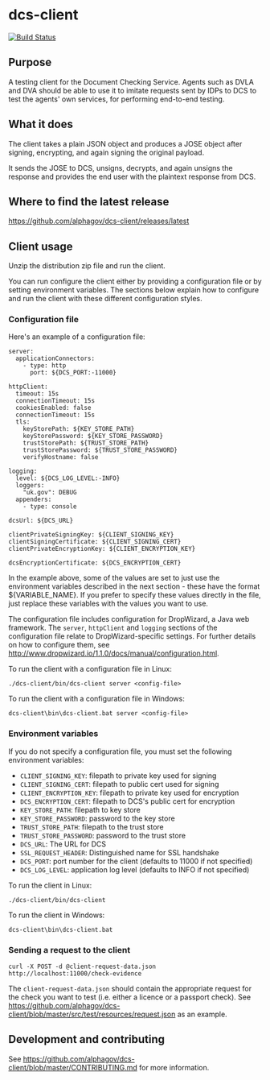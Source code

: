 # dcs-client

[![Build Status](https://travis-ci.org/alphagov/dcs-client.svg?branch=master)](https://travis-ci.org/alphagov/dcs-client)

## Purpose

A testing client for the Document Checking Service. Agents such as DVLA and DVA should be able to use it to imitate requests sent by IDPs to DCS to test the agents' own services, for performing end-to-end testing.

## What it does

The client takes a plain JSON object and produces a JOSE object after signing, encrypting, and again signing the original payload. 

It sends the JOSE to DCS, unsigns, decrypts, and again unsigns the response and provides the end user with the plaintext response from DCS.

## Where to find the latest release

https://github.com/alphagov/dcs-client/releases/latest

## Client usage

Unzip the distribution zip file and run the client.

You can run configure the client either by providing a configuration file or by setting environment variables. The sections below explain how to configure and run the client with these different configuration styles.

### Configuration file

Here's an example of a configuration file:

    server:
      applicationConnectors:
        - type: http
          port: ${DCS_PORT:-11000}
    
    httpClient:
      timeout: 15s
      connectionTimeout: 15s
      cookiesEnabled: false
      connectionTimeout: 15s
      tls:
        keyStorePath: ${KEY_STORE_PATH}
        keyStorePassword: ${KEY_STORE_PASSWORD}
        trustStorePath: ${TRUST_STORE_PATH}
        trustStorePassword: ${TRUST_STORE_PASSWORD}
        verifyHostname: false
    
    logging:
      level: ${DCS_LOG_LEVEL:-INFO}
      loggers:
        "uk.gov": DEBUG
      appenders:
        - type: console
    
    dcsUrl: ${DCS_URL}
    
    clientPrivateSigningKey: ${CLIENT_SIGNING_KEY}
    clientSigningCertificate: ${CLIENT_SIGNING_CERT}
    clientPrivateEncryptionKey: ${CLIENT_ENCRYPTION_KEY}
    
    dcsEncryptionCertificate: ${DCS_ENCRYPTION_CERT}

In the example above, some of the values are set to just use the environment variables described in the next section - these have the format ${VARIABLE_NAME}.  If you prefer to specify these values directly in the file, just replace these variables with the values you want to use.

The configuration file includes configuration for DropWizard, a Java web framework. The `server`, `httpClient` and `logging` sections of the configuration file relate to DropWizard-specific settings. For further details on how to configure them, see http://www.dropwizard.io/1.1.0/docs/manual/configuration.html.


To run the client with a configuration file in Linux:
    
    ./dcs-client/bin/dcs-client server <config-file>
    
To run the client with a configuration file in Windows:
    
    dcs-client\bin\dcs-client.bat server <config-file>

### Environment variables

If you do not specify a configuration file, you must set the following environment variables:

* `CLIENT_SIGNING_KEY`: filepath to private key used for signing
* `CLIENT_SIGNING_CERT`: filepath to public cert used for signing
* `CLIENT_ENCRYPTION_KEY`: filepath to private key used for encryption
* `DCS_ENCRYPTION_CERT`: filepath to DCS's public cert for encryption
* `KEY_STORE_PATH`: filepath to key store
* `KEY_STORE_PASSWORD`: password to the key store
* `TRUST_STORE_PATH`: filepath to the trust store
* `TRUST_STORE_PASSWORD`: password to the trust store
* `DCS_URL`: The URL for DCS
* `SSL_REQUEST_HEADER`: Distinguished name for SSL handshake
* `DCS_PORT`: port number for the client (defaults to 11000 if not specified)
* `DCS_LOG_LEVEL`: application log level (defaults to INFO if not specified)


To run the client in Linux:
    
    ./dcs-client/bin/dcs-client
    
To run the client in Windows:
    
    dcs-client\bin\dcs-client.bat


### Sending a request to the client

    curl -X POST -d @client-request-data.json http://localhost:11000/check-evidence

The `client-request-data.json` should contain the appropriate request for the check you want to test (i.e. either a licence or a passport check).
See https://github.com/alphagov/dcs-client/blob/master/src/test/resources/request.json as an example.

## Development and contributing

See https://github.com/alphagov/dcs-client/blob/master/CONTRIBUTING.md for more information.
